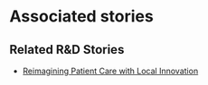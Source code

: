 # Associated stories

<!-- !!DO NOT REMOVE!! start autogenerated hyperlinks -->
## Related R&D Stories
- [Reimagining Patient Care with Local Innovation](../stories/?doc=Explorers_RWA)
<!-- !!DO NOT REMOVE!! end autogenerated hyperlinks -->